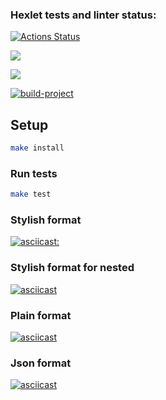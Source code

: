 ### Hexlet tests and linter status:
[![Actions Status](https://github.com/panechek/frontend-project-lvl2/workflows/hexlet-check/badge.svg)](https://github.com/panechek/frontend-project-lvl2/actions)

<a href="https://codeclimate.com/github/codeclimate/codeclimate/maintainability"><img src="https://api.codeclimate.com/v1/badges/a99a88d28ad37a79dbf6/maintainability" /></a>

<a href="https://codeclimate.com/github/codeclimate/codeclimate/test_coverage"><img src="https://api.codeclimate.com/v1/badges/a99a88d28ad37a79dbf6/test_coverage" /></a>

[![build-project ](https://github.com/panechek/frontend-project-lvl2//workflows/lint-project/badge.svg)](https://github.com/panechek/frontend-project-lvl2/actions)

## Setup

```sh
make install
```

### Run tests

```sh
make test
```

### Stylish format
[![asciicast:](https://asciinema.org/a/3xtS8KU8VEDx1KWonjdd3e8Sx)](https://asciinema.org/a/3xtS8KU8VEDx1KWonjdd3e8Sx)

### Stylish format for nested
[![asciicast](https://asciinema.org/a/IE0NfeIxSilzDMNIl9Nfu9P1i)](https://asciinema.org/a/IE0NfeIxSilzDMNIl9Nfu9P1i)

### Plain format
[![asciicast](https://asciinema.org/a/bD403J8HKKiCi0wqETjtyv3m6)](https://asciinema.org/a/bD403J8HKKiCi0wqETjtyv3m6)

### Json format
[![asciicast](https://asciinema.org/connect/5878a37b-09ef-48a8-af28-b75414ae11db)](https://asciinema.org/connect/5878a37b-09ef-48a8-af28-b75414ae11db)
